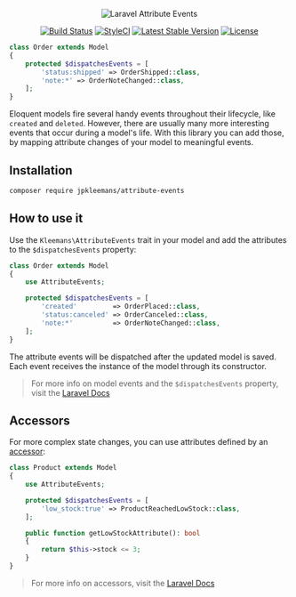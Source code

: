 <p align="center"><img src="https://raw.githubusercontent.com/jpkleemans/attribute-events/gh-pages/attribute-events.svg" alt="Laravel Attribute Events"></p>

<p align="center">
<a href="https://travis-ci.org/jpkleemans/attribute-events"><img src="https://img.shields.io/travis/jpkleemans/attribute-events?label=tests&style=flat-square" alt="Build Status"></a>
<a href="https://github.styleci.io/repos/228425178"><img src="https://github.styleci.io/repos/228425178/shield?branch=master" alt="StyleCI"></a>
<a href="https://packagist.org/packages/jpkleemans/attribute-events"><img src="https://img.shields.io/packagist/v/jpkleemans/attribute-events?label=stable&style=flat-square" alt="Latest Stable Version"></a>
<a href="https://packagist.org/packages/jpkleemans/attribute-events"><img src="https://img.shields.io/packagist/l/jpkleemans/attribute-events?style=flat-square" alt="License"></a>
</p>

```php
class Order extends Model
{
    protected $dispatchesEvents = [
        'status:shipped' => OrderShipped::class,
        'note:*' => OrderNoteChanged::class,
    ];
}
```

Eloquent models fire several handy events throughout their lifecycle, like `created` and `deleted`. However, there are usually many more interesting events that occur during a model's life. With this library you can add those, by mapping attribute changes of your model to meaningful events.

## Installation
```bash
composer require jpkleemans/attribute-events
```

## How to use it
Use the `Kleemans\AttributeEvents` trait in your model and add the attributes to the `$dispatchesEvents` property:

```php
class Order extends Model
{
    use AttributeEvents;

    protected $dispatchesEvents = [
        'created'         => OrderPlaced::class,
        'status:canceled' => OrderCanceled::class,
        'note:*'          => OrderNoteChanged::class,
    ];
}
```

The attribute events will be dispatched after the updated model is saved. Each event receives the instance of the model through its constructor.

> For more info on model events and the `$dispatchesEvents` property, visit the [Laravel Docs](https://laravel.com/docs/eloquent#events)

## Accessors
For more complex state changes, you can use attributes defined by an [accessor](https://laravel.com/docs/eloquent-mutators#defining-an-accessor):

```php
class Product extends Model
{
    use AttributeEvents;

    protected $dispatchesEvents = [
        'low_stock:true' => ProductReachedLowStock::class,
    ];

    public function getLowStockAttribute(): bool
    {
        return $this->stock <= 3;
    }
}
```

> For more info on accessors, visit the [Laravel Docs](https://laravel.com/docs/eloquent-mutators#defining-an-accessor)

